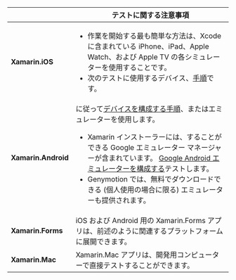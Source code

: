 ||テストに関する注意事項|
|---|---|
|**Xamarin.iOS**|<ul><li>作業を開始する最も簡単な方法は、Xcode に含まれている iPhone、iPad、Apple Watch、および Apple TV の各シミュレーターを使用することです。</li><li>次のテストに使用するデバイス、<a href="~/ios/get-started/installation/device-provisioning/index.md">手順</a>です。</li></ul>|
|**Xamarin.Android**|に従って<a href="~/android/get-started/installation/set-up-device-for-development.md">デバイスを構成する手順</a>、またはエミュレーターを使用します。<ul><li>Xamarin インストーラーには、することができる Google エミュレーター マネージャーが含まれています。 <a href="~/android/deploy-test/debugging/android-sdk-emulator/index.md">Google Android エミュレーターを構成する</a>テストします。</li><li>Genymotion では、無料でダウンロードできる (個人使用の場合に限る) エミュレーターも提供されます。</li></ul>|
|**Xamarin.Forms**|iOS および Android 用の Xamarin.Forms アプリは、前述のように関連するプラットフォームに展開できます。|
|**Xamarin.Mac**|Xamarin.Mac アプリは、開発用コンピューターで直接テストすることができます。|
